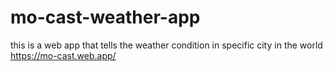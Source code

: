# mo-cast-weather-app
this is a web app that tells the weather condition in specific city in the world
https://mo-cast.web.app/
